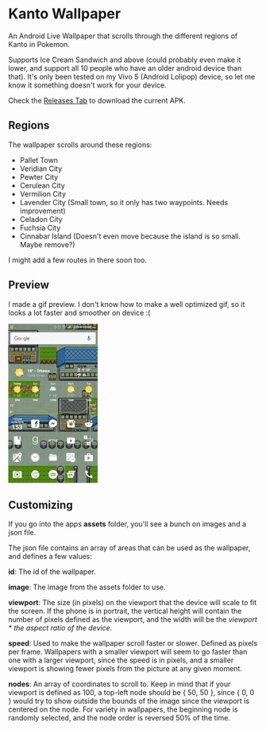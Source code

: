 # Kanto Wallpaper
An Android Live Wallpaper that scrolls through the different regions of Kanto in Pokemon.

Supports Ice Cream Sandwich and above (could probably even make it lower, and support all 10 people who have an older android device than that). It's only been tested on my Vivo 5 (Android Lolipop) device, so let me know it something doesn't work for your device.

Check the [Releases Tab](https://github.com/AnthonyBongers/KantoWallpaper/releases) to download the current APK.

## Regions

The wallpaper scrolls around these regions: 
- Pallet Town
- Veridian City
- Pewter City
- Cerulean City
- Vermilion City
- Lavender City (Small town, so it only has two waypoints. Needs improvement)
- Celadon City
- Fuchsia City
- Cinnabar Island (Doesn't even move because the island is so small. Maybe remove?)

I might add a few routes in there soon too. 

## Preview

I made a gif preview. I don't know how to make a well optimized gif, so it looks a lot faster and smoother on device :(

![Preview](./android-screen-tmp.gif)

## Customizing

If you go into the apps <b>assets</b> folder, you'll see a bunch on images and a json file. 

The json file contains an array of areas that can be used as the wallpaper, and defines a few values:

<b>id</b>: The id of the wallpaper. 

<b>image</b>: The image from the assets folder to use.

<b>viewport</b>: The size (in pixels) on the viewport that the device will scale to fit the screen. If the phone is in portrait, the vertical height will contain the number of pixels defined as the viewport, and the width will be the <i>viewport * the aspect ratio of the device</i>.

<b>speed</b>: Used to make the wallpaper scroll faster or slower. Defined as pixels per frame. Wallpapers with a smaller viewport will seem to go faster than one with a larger viewport, since the speed is in pixels, and a smaller viewport is showing fewer pixels from the picture at any given moment.

<b>nodes</b>: An array of coordinates to scroll to. Keep in mind that if your viewport is defined as 100, a top-left node should be { 50, 50 }, since { 0, 0 } would try to show outside the bounds of the image since the viewport is centered on the node. For variety in wallpapers, the beginning node is randomly selected, and the node order is reversed 50% of the time. 
